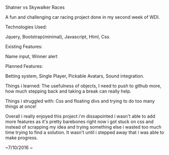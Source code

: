 Shatner vs Skywalker Races

A fun and challenging car racing project done in my second week of WDI.


Technologies Used:

Jquery, Bootstrap(minimal), Javascript, Html, Css.

Existing Features:

Name input, Winner alert

Planned Features:

Betting system, Single Player, Pickable Avatars, Sound integration.

Things i learned:  The usefulness of objects, I need to push to github more, how much stepping back and taking a break can really help.

Things i struggled with: Css and floating divs and trying to do too many things at once!

Overall i really enjoyed this project i'm dissapointed i wasn't able to add more features as it's pretty barebones right now
i got stuck on css and instead of scrapping my idea and trying something else i wasted too much time trying to find a solution. It wasn't until i stepped away that i was able to make progress.

~7/10/2016 ~

